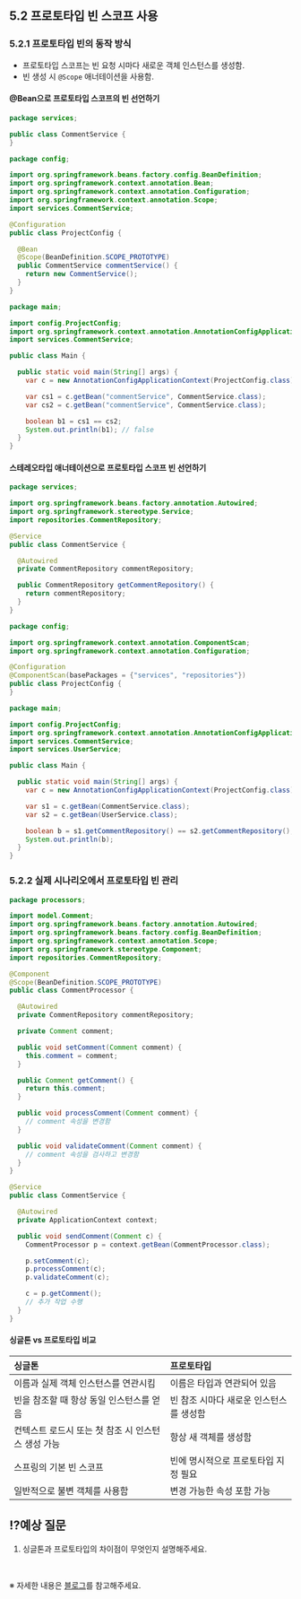 ## 5.2 프로토타입 빈 스코프 사용

### 5.2.1 프로토타입 빈의 동작 방식

- 프로토타입 스코프는 빈 요청 시마다 새로운 객체 인스턴스를 생성함.
- 빈 생성 시 `@Scope` 애너테이션을 사용함.

#### @Bean으로 프로토타입 스코프의 빈 선언하기

```java
package services;

public class CommentService {
}
```

```java
package config;

import org.springframework.beans.factory.config.BeanDefinition;
import org.springframework.context.annotation.Bean;
import org.springframework.context.annotation.Configuration;
import org.springframework.context.annotation.Scope;
import services.CommentService;

@Configuration
public class ProjectConfig {

  @Bean
  @Scope(BeanDefinition.SCOPE_PROTOTYPE)
  public CommentService commentService() {
    return new CommentService();
  }
}
```

```java
package main;

import config.ProjectConfig;
import org.springframework.context.annotation.AnnotationConfigApplicationContext;
import services.CommentService;

public class Main {

  public static void main(String[] args) {
    var c = new AnnotationConfigApplicationContext(ProjectConfig.class);

    var cs1 = c.getBean("commentService", CommentService.class);
    var cs2 = c.getBean("commentService", CommentService.class);

    boolean b1 = cs1 == cs2;
    System.out.println(b1); // false
  }
}
```

#### 스테레오타입 애너테이션으로 프로토타입 스코프 빈 선언하기

```java
package services;

import org.springframework.beans.factory.annotation.Autowired;
import org.springframework.stereotype.Service;
import repositories.CommentRepository;

@Service
public class CommentService {

  @Autowired
  private CommentRepository commentRepository;

  public CommentRepository getCommentRepository() {
    return commentRepository;
  }
}
```

```java
package config;

import org.springframework.context.annotation.ComponentScan;
import org.springframework.context.annotation.Configuration;

@Configuration
@ComponentScan(basePackages = {"services", "repositories"})
public class ProjectConfig {
}
```

```java
package main;

import config.ProjectConfig;
import org.springframework.context.annotation.AnnotationConfigApplicationContext;
import services.CommentService;
import services.UserService;

public class Main {

  public static void main(String[] args) {
    var c = new AnnotationConfigApplicationContext(ProjectConfig.class);

    var s1 = c.getBean(CommentService.class);
    var s2 = c.getBean(UserService.class);

    boolean b = s1.getCommentRepository() == s2.getCommentRepository();
    System.out.println(b);
  }
}
```

### 5.2.2 실제 시나리오에서 프로토타입 빈 관리

```java
package processors;

import model.Comment;
import org.springframework.beans.factory.annotation.Autowired;
import org.springframework.beans.factory.config.BeanDefinition;
import org.springframework.context.annotation.Scope;
import org.springframework.stereotype.Component;
import repositories.CommentRepository;

@Component
@Scope(BeanDefinition.SCOPE_PROTOTYPE)
public class CommentProcessor {

  @Autowired
  private CommentRepository commentRepository;

  private Comment comment;

  public void setComment(Comment comment) {
    this.comment = comment;
  }

  public Comment getComment() {
    return this.comment;
  }

  public void processComment(Comment comment) {
    // comment 속성을 변경함
  }

  public void validateComment(Comment comment) {
    // comment 속성을 검사하고 변경함
  }
}
```

```java
@Service
public class CommentService {

  @Autowired
  private ApplicationContext context;

  public void sendComment(Comment c) {
    CommentProcessor p = context.getBean(CommentProcessor.class);

    p.setComment(c);
    p.processComment(c);
    p.validateComment(c);

    c = p.getComment();
    // 추가 작업 수행
  }
}
```

#### 싱글톤 vs 프로토타입 비교

| 싱글톤 | 프로토타입 |
|:---|:---|
| 이름과 실제 객체 인스턴스를 연관시킴 | 이름은 타입과 연관되어 있음 |
| 빈을 참조할 때 항상 동일 인스턴스를 얻음 | 빈 참조 시마다 새로운 인스턴스를 생성함 |
| 컨텍스트 로드시 또는 첫 참조 시 인스턴스 생성 가능 | 항상 새 객체를 생성함 |
| 스프링의 기본 빈 스코프 | 빈에 명시적으로 프로토타입 지정 필요 |
| 일반적으로 불변 객체를 사용함 | 변경 가능한 속성 포함 가능 |

## ⁉️예상 질문

1. 싱글톤과 프로토타입의 차이점이 무엇인지 설명해주세요.

&nbsp;

※ 자세한 내용은 [블로그](https://mandusitstudy.tistory.com/420)를 참고해주세요.